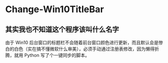 # Change-Win10TitleBar
## 其实我也不知道这个程序该叫什么名字

由于 Win10 后台窗口的标题栏不会随着前台窗口颜色进行更新，而且默认会是惨白的白色（实在搞不懂微软什么审美），必须手动通过注册表修改，因为懒得折腾，就用 Python 写了个一键同步的脚本。
